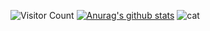 ![Visitor Count](https://profile-counter.glitch.me/fuu0516/count.svg)
[![Anurag's github stats](https://github-readme-stats.vercel.app/api?username=fuu0516)](https://github.com/fuu0516/github-readme-stats)
![cat](https://camo.githubusercontent.com/d1e31dc52cf700fe195916ba84c533b868ba02d58fe5ad5503c210324f1a6096/68747470733a2f2f692e67697068792e636f6d2f6d656469612f4c6d4e77724268656a6b4b394546503530342f323030772e77656270)
